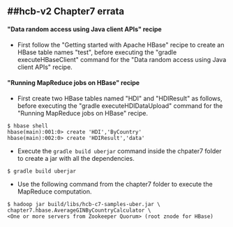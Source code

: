 ##hcb-v2 Chapter7 errata
-----------------------

#### "Data random access using Java client APIs" recipe
  * First follow the "Getting started with Apache HBase" recipe to create an HBase table names "test", before executing the "gradle executeHBaseClient" command for the "Data random access using Java client APIs" recipe. 

#### "Running MapReduce jobs on HBase" recipe
  * First create two HBase tables named "HDI" and "HDIResult" as follows, before executing the "gradle executeHDIDataUpload" command for the "Running MapReduce jobs on HBase" recipe.
```
$ hbase shell
hbase(main):001:0> create 'HDI','ByCountry'
hbase(main):002:0> create 'HDIResult','data'
```
  * Execute the `gradle build uberjar` command inside the chpater7 folder to create a jar with all the dependencies.
```
$ gradle build uberjar
```
  * Use the following command from the chapter7 folder to execute the MapReduce computation.
```
$ hadoop jar build/libs/hcb-c7-samples-uber.jar \
chapter7.hbase.AverageGINByCountryCalculator \
<One or more servers from Zookeeper Quorum> (root znode for HBase)
```


